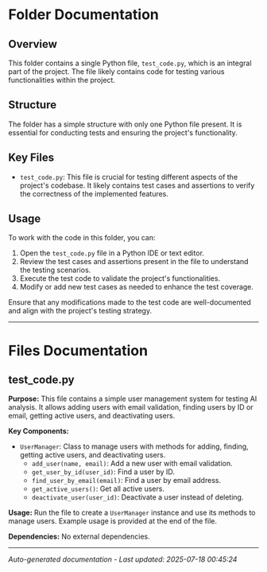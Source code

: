 # Folder Documentation

## Overview
This folder contains a single Python file, `test_code.py`, which is an integral part of the project. The file likely contains code for testing various functionalities within the project.

## Structure
The folder has a simple structure with only one Python file present. It is essential for conducting tests and ensuring the project's functionality.

## Key Files
- `test_code.py`: This file is crucial for testing different aspects of the project's codebase. It likely contains test cases and assertions to verify the correctness of the implemented features.

## Usage
To work with the code in this folder, you can:
1. Open the `test_code.py` file in a Python IDE or text editor.
2. Review the test cases and assertions present in the file to understand the testing scenarios.
3. Execute the test code to validate the project's functionalities.
4. Modify or add new test cases as needed to enhance the test coverage.

Ensure that any modifications made to the test code are well-documented and align with the project's testing strategy.

---

# Files Documentation

## test_code.py

**Purpose:** This file contains a simple user management system for testing AI analysis. It allows adding users with email validation, finding users by ID or email, getting active users, and deactivating users.

**Key Components:**
- `UserManager`: Class to manage users with methods for adding, finding, getting active users, and deactivating users.
  - `add_user(name, email)`: Add a new user with email validation.
  - `get_user_by_id(user_id)`: Find a user by ID.
  - `find_user_by_email(email)`: Find a user by email address.
  - `get_active_users()`: Get all active users.
  - `deactivate_user(user_id)`: Deactivate a user instead of deleting.

**Usage:** Run the file to create a `UserManager` instance and use its methods to manage users. Example usage is provided at the end of the file.

**Dependencies:** No external dependencies.

---
*Auto-generated documentation - Last updated: 2025-07-18 00:45:24*
